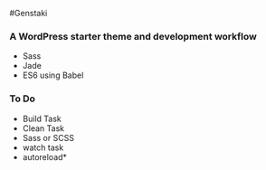 #Genstaki

### A WordPress starter theme and development workflow

* Sass
* Jade
* ES6 using Babel

### To Do

* Build Task
* Clean Task
* Sass or SCSS
* watch task
* autoreload*
